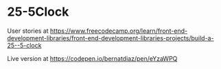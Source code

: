 # 25-5Clock

User stories at   https://www.freecodecamp.org/learn/front-end-development-libraries/front-end-development-libraries-projects/build-a-25--5-clock


Live version at   https://codepen.io/bernatdiaz/pen/eYzaWPQ

